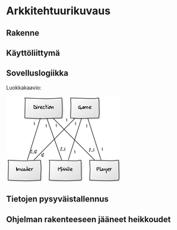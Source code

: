 # Arkkitehtuurikuvaus

## Rakenne
## Käyttöliittymä
## Sovelluslogiikka
Luokkakaavio:

![Luokkakaavio](https://github.com/kastematonen/ot-harjoitustyo/blob/master/dokumentointi/kuvat/luokkakaavio2.jpg)

## Tietojen pysyväistallennus
## Ohjelman rakenteeseen jääneet heikkoudet


